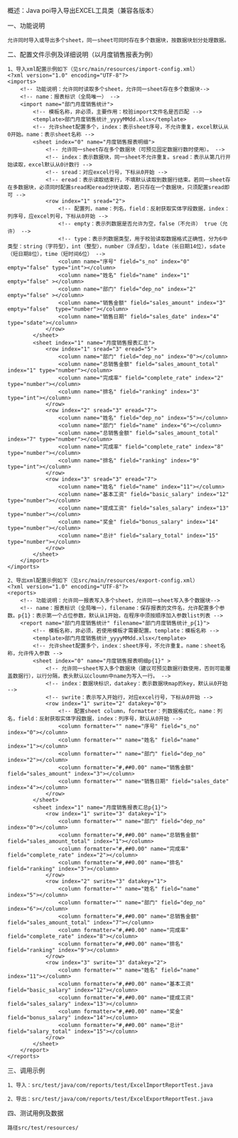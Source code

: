 概述：Java poi导入导出EXCEL工具类（兼容各版本）

一、功能说明

    允许同时导入或导出多个sheet，同一sheet可同时存在多个数据块，按数据块划分处理数据。

二、配置文件示例及详细说明（以月度销售报表为例）
 
    1、导入xml配置示例如下（见src/main/resources/import-config.xml）
    <?xml version="1.0" encoding="UTF-8"?>
    <imports>
        <!-- 功能说明：允许同时读取多个sheet，允许同一sheet存在多个数据块-->
        <!-- name：报表标识（全局唯一） -->
        <import name="部门月度销售统计">
            <!-- 模板名称，非必须，主要作用：校验import文件名是否匹配 -->
            <template>部门月度销售统计_yyyyMMdd.xlsx</template>
            <!-- 允许sheet配置多个，index：表示sheet序号，不允许重复，excel默认从0开始。name：表示sheet名称 -->
            <sheet index="0" name="月度销售报表明细">
                <!-- 允许同一sheet存在多个数据块（可预见固定数据行数时使用）。 -->
                <!-- index：表示数据块，同一sheet不允许重复。sread：表示从第几行开始读取，excel默认从0计数行 -->
                <!-- sread：对应excel行号，下标从0开始 -->
                <!-- eread：表示读取结束行，不填默认读取到数据行结束。若同一sheet存在多数据块，必须同时配置sread和eread分块读取，若只存在一个数据块，只须配置sread即可 -->
                <row index="1" sread="2">
                    <!-- 配置列，name：列名，field：反射获取实体字段数据，index：列序号，应excel列号，下标从0开始 -->
                    <!-- empty：表示列数据是否允许为空，false（不允许） true（允许） -->
                    <!-- type：表示列数据类型，用于校验读取数据格式正确性，分为6中类型：string（字符型），int（整型），number（浮点型），ldate（长日期14位），sdate（短日期8位），time（短时间6位） -->
                    <column name="序号" field="s_no" index="0" empty="false" type="int"></column>
                    <column name="姓名" field="name" index="1" empty="false" ></column>
                    <column name="部门" field="dep_no" index="2" empty="false" ></column>
                    <column name="销售金额" field="sales_amount" index="3" empty="false"  type="number"></column>
                    <column name="销售日期" field="sales_date" index="4" type="sdate"></column>
                </row>
            </sheet>
            <sheet index="1" name="月度销售报表汇总">
                <row index="1" sread="3" eread="5">
                    <column name="部门" field="dep_no" index="0"></column>
                    <column name="总销售金额" field="sales_amount_total" index="1" type="number"></column>
                    <column name="完成率" field="complete_rate" index="2" type="number"></column>
                    <column name="排名" field="ranking" index="3" type="int"></column>
                </row>
                <row index="2" sread="3" eread="7">
                    <column name="姓名" field="dep_no" index="5"></column>
                    <column name="部门" field="name" index="6"></column>
                    <column name="总销售金额" field="sales_amount_total" index="7" type="number"></column>
                    <column name="完成率" field="complete_rate" index="8" type="number"></column>
                    <column name="排名" field="ranking" index="9" type="int"></column>
                </row>
                <row index="3" sread="3" eread="7">
                    <column name="姓名" field="name" index="11"></column>
                    <column name="基本工资" field="basic_salary" index="12" type="number"></column>
                    <column name="提成工资" field="sales_salary" index="13" type="number"></column>
                    <column name="奖金" field="bonus_salary" index="14" type="number"></column>
                    <column name="总计" field="salary_total" index="15" type="number"></column>
                </row>
            </sheet>
        </import>
    </imports>
    
    2、导出xml配置示例如下（见src/main/resources/export-config.xml）
    <?xml version="1.0" encoding="UTF-8"?>
    <reports>
        <!-- 功能说明：允许同一报表写入多个sheet，允许同一sheet写入多个数据块-->
        <!-- name：报表标识（全局唯一），filename：保存报表的文件名，允许配置多个参数。p{1}：表示第一个占位参数，默认从1开始，在程序中须按顺序加入参数list列表 -->
        <report name="部门月度销售统计" filename="部门月度销售统计_p{1}">
            <!-- 模板名称，非必须，若使用模板才需要配置。template：模板名称 -->
            <template>部门月度销售统计_yyyyMMdd.xlsx</template>
            <!-- 允许sheet配置多个，index：sheet序号，不允许重复。name：sheet名称，允许传入参数 -->
            <sheet index="0" name="月度销售报表明细p{1}" >
                <!-- 允许同一sheet写入多个数据块（建议可预见数据行数使用，否则可能覆盖数据行），以行分隔，表头默认以cloumn中name为写入一行。 -->
                <!-- index：数据块标识，datakey：表示数据块map的key，默认从0开始 -->
                <!-- swrite：表示写入开始行，对应excel行号，下标从0开始 -->
                <row index="1" swrite="2" datakey="0">
                    <!-- 配置sheet column，formatter：列数据格式化，name：列名，field：反射获取实体字段数据，index：列序号，默认从0开始 -->
                    <column formatter="" name="序号" field="s_no" index="0"></column>
                    <column formatter="" name="姓名" field="name" index="1"></column>
                    <column formatter="" name="部门" field="dep_no" index="2"></column>
                    <column formatter="#,##0.00" name="销售金额" field="sales_amount" index="3"></column>
                    <column formatter="" name="销售日期" field="sales_date" index="4"></column>
                </row>
            </sheet>
            <sheet index="1" name="月度销售报表汇总p{1}">
                <row index="1" swrite="3" datakey="1">
                    <column formatter="" name="部门" field="dep_no" index="0"></column>
                    <column formatter="#,##0.00" name="总销售金额" field="sales_amount_total" index="1"></column>
                    <column formatter="#,##0.00" name="完成率" field="complete_rate" index="2"></column>
                    <column formatter="#,##0.00" name="排名" field="ranking" index="3"></column>
                </row>
                <row index="2" swrite="3" datakey="1">
                    <column formatter="" name="姓名" field="name" index="5"></column>
                    <column formatter="" name="部门" field="dep_no" index="6"></column>
                    <column formatter="#,##0.00" name="总销售金额" field="sales_amount_total" index="7"></column>
                    <column formatter="#,##0.00" name="完成率" field="complete_rate" index="8"></column>
                    <column formatter="#,##0.00" name="排名" field="ranking" index="9"></column>
                </row>
                <row index="3" swrite="3" datakey="2">
                    <column formatter="" name="姓名" field="name" index="11"></column>
                    <column formatter="#,##0.00" name="基本工资" field="basic_salary" index="12"></column>
                    <column formatter="#,##0.00" name="提成工资" field="sales_salary" index="13"></column>
                    <column formatter="#,##0.00" name="奖金" field="bonus_salary" index="14"></column>
                    <column formatter="#,##0.00" name="总计" field="salary_total" index="15"></column>
                </row>
            </sheet>
        </report>
    </reports>
三、调用示例

    1、导入：src/test/java/com/reports/test/ExcelImportReportTest.java 

    2、导出：src/test/java/com/reports/test/ExcelExportReportTest.java 
    
四、测试用例及数据

    路径src/test/resources/


